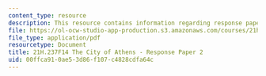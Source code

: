 ```yaml
---
content_type: resource
description: This resource contains information regarding response paper 2.
file: https://ol-ocw-studio-app-production.s3.amazonaws.com/courses/21h-237-the-city-of-athens-in-the-age-of-pericles-fall-2014/00ffca910ae53d86f107c4828cdfa64c_MIT21H_237F14_Response2.pdf
file_type: application/pdf
resourcetype: Document
title: 21H.237F14 The City of Athens - Response Paper 2
uid: 00ffca91-0ae5-3d86-f107-c4828cdfa64c
---
```

